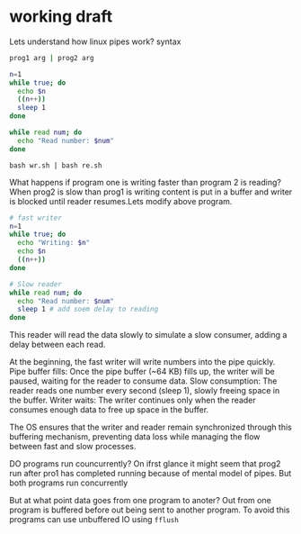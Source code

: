 # working draft

Lets understand how linux pipes work?
syntax
```bash
prog1 arg | prog2 arg
```

```bash
n=1
while true; do
  echo $n
  ((n++))
  sleep 1  
done
```

```bash
while read num; do
  echo "Read number: $num"
done
```

```
bash wr.sh | bash re.sh
```
What happens if program one is writing faster than program 2 is reading?
When prog2 is slow than prog1 is writing content is put in a buffer and writer is blocked until reader resumes.Lets modify above program.

```bash
# fast writer
n=1
while true; do
  echo "Writing: $n"
  echo $n
  ((n++))
done
```

```bash
# Slow reader
while read num; do
  echo "Read number: $num"
  sleep 1 # add soem delay to reading
done
```
This reader will read the data slowly to simulate a slow consumer, adding a delay between each read.

At the beginning, the fast writer will write numbers into the pipe quickly.
Pipe buffer fills: Once the pipe buffer (~64 KB) fills up, the writer will be paused, waiting for the reader to consume data.
Slow consumption: The reader reads one number every second (sleep 1), slowly freeing space in the buffer.
Writer waits: The writer continues only when the reader consumes enough data to free up space in the buffer.

The OS ensures that the writer and reader remain synchronized through this buffering mechanism, preventing data loss while managing the flow between fast and slow processes.

DO programs run councurrently?
On ifrst glance it might seem that prog2 run after pro1 has completed running because of mental model of pipes. But both programs run concurrently 


But at what point data goes from one program to anoter?
Out from one program is buffered before out  being sent to another program. To avoid this programs can use unbuffered IO using `fflush`

